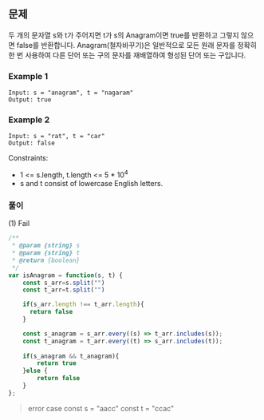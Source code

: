 ## 문제

두 개의 문자열 s와 t가 주어지면 t가 s의 Anagram이면 true를 반환하고 그렇지 않으면 false를 반환합니다.
Anagram(철자바꾸기)은 일반적으로 모든 원래 문자를 정확히 한 번 사용하여 다른 단어 또는 구의 문자를 재배열하여 형성된 단어 또는 구입니다.

### Example 1
```
Input: s = "anagram", t = "nagaram"
Output: true
```

### Example 2
```
Input: s = "rat", t = "car"
Output: false
```

Constraints:

- 1 <= s.length, t.length <= 5 * 10<sup>4</sup>
- s and t consist of lowercase English letters.

### 풀이
(1) Fail
```javascript
/**
 * @param {string} s
 * @param {string} t
 * @return {boolean}
 */
var isAnagram = function(s, t) {
    const s_arr=s.split("")
    const t_arr=t.split("")

    if(s_arr.length !== t_arr.length){
      return false
    }

    const s_anagram = s_arr.every((s) => t_arr.includes(s));
    const t_anagram = t_arr.every((t) => s_arr.includes(t));
    
    if(s_anagram && t_anagram){
        return true
    }else {
        return false
    }
};
```
> error case
const s = "aacc"
const t = "ccac"
